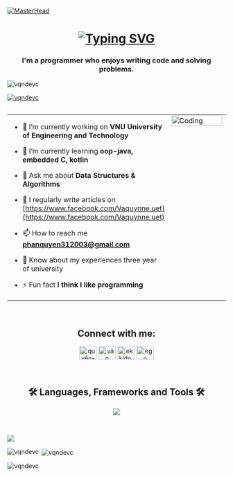 [![MasterHead](https://user-images.githubusercontent.com/74038190/221352995-5ac18bdf-1a19-4f99-bbb6-77559b220470.gif)](https://www.facebook.com/Vaquynne.uet/)
<h1 align="center">
<a href="https://git.io/typing-svg"><img src="https://readme-typing-svg.demolab.com?font=Cascadia+Code+ExtraBold&pause=1000&random=false&width=500&height=70&duration=4000&size=35&center=true&lines=Hi+There!%F0%9F%91%8B;I'm+Little Boy vqnDevc!+%E2%9D%84%EF%B8%8F" alt="Typing SVG" /></a>
</h1>
<h3 align="center">I'm a programmer who enjoys writing code and solving problems.</h3>

<p align="left"> <img src="https://komarev.com/ghpvc/?username=vqndevc&label=Profile%20views&color=0e75b6&style=flat" alt="vqndevc" /> </p>

<p align="left"> <a href="https://github.com/ryo-ma/github-profile-trophy"><img src="https://github-profile-trophy.vercel.app/?username=vqndevc" alt="vqndevc" /></a> </p>

<p align="left"> <a href="https://twitter.com/" target="blank"><img src="https://img.shields.io/twitter/follow/?logo=twitter&style=for-the-badge" alt="" /></a> </p>

<table>
  <tr>
    <td valign="top" width="50%">
    
- 🔭 I’m currently working on **VNU University of Engineering and Technology**
- 🌱 I’m currently learning **oop-java, embedded C, kotlin**
- 💬 Ask me about **Data Structures & Algorithms**
- 📝 I regularly write articles on [https://www.facebook.com/Vaquynne.uet](https://www.facebook.com/Vaquynne.uet)
- 📫 How to reach me **phanquyen312003@gmail.com**
- 📄 Know about my experiences three year of university
- ⚡ Fun fact **I think I like programming**
    </td>
  
    <td valign="top" width="50%">
      <img src="https://camo.githubusercontent.com/7de37139d0b4c1ce40865e799b446c0e963a3dd8fb68d239707237c40604fa3d/68747470733a2f2f63646e2e6472696262626c652e636f6d2f75736572732f3733303730332f73637265656e73686f74732f363538313234332f6176656e746f2e676966" alt="Coding" width="100%">
  </tr>
</table>
<br/>
<h2 align="center">Connect with me:</h2>

<p align="center">
<a href="https://linkedin.com/in/quyến-phan-555532274" target="blank"><img align="center" src="https://raw.githubusercontent.com/rahuldkjain/github-profile-readme-generator/master/src/images/icons/Social/linked-in-alt.svg" alt="quyến-phan-555532274" height="30" width="40" /></a>
<a href="https://fb.com/Vaquynne.uet" target="blank"><img align="center" src="https://raw.githubusercontent.com/rahuldkjain/github-profile-readme-generator/master/src/images/icons/Social/facebook.svg" alt="văn quyến" height="30" width="40" /></a>
<a href="https://instagram.com/ekkjdo.7" target="blank"><img align="center" src="https://raw.githubusercontent.com/rahuldkjain/github-profile-readme-generator/master/src/images/icons/Social/instagram.svg" alt="ekkjdo.7" height="30" width="40" /></a>
<a href="https://www.youtube.com/c/ego" target="blank"><img align="center" src="https://raw.githubusercontent.com/rahuldkjain/github-profile-readme-generator/master/src/images/icons/Social/youtube.svg" alt="ego" height="30" width="40" /></a>
</p>
<br/>
<h2 align="center">🛠️ Languages, Frameworks and Tools 🛠️</h2>
<p align="center">
  <a href="https://skillicons.dev">
    <img src="https://skillicons.dev/icons?i=angular,arduino,bootstrap,c,cs,cpp,cmake,css,discord,docker,esclipse,github,gmail,html,idea,js,kotlin,matlab,nodejs,postman,stackoverflow,vscode,windows,ubuntu,sqlite,spring,py,ps,npm,mysql"/>
  </a>
</p>

<br/>
<p><img align="center" src="http://github-profile-summary-cards.vercel.app/api/cards/profile-details?username=vnqdevc&theme=2077" /></p>
<p><img align="left" src="https://github-readme-stats.vercel.app/api/top-langs?username=vqndevc&show_icons=true&locale=en&layout=compact" alt="vqndevc" /></p>

<p>&nbsp;<img align="center" src="https://github-readme-stats.vercel.app/api?username=vqndevc&show_icons=true&locale=en" alt="vqndevc" /></p>

<p><img align="center" src="https://github-readme-streak-stats.herokuapp.com/?user=vqndevc&" alt="vqndevc" /></p>
